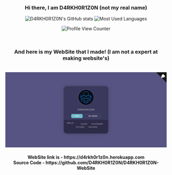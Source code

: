 <div class="content" align="center">
<h3 style="-webkit-touch-callout: none; -webkit-user-select: none; -khtml-user-select: none; -moz-user-select: none; -ms-user-select: none; user-select: none;" align="center">Hi there, I am D4RKH0R1Z0N (not my real name)</h3>

![D4RKH0R1Z0N's GitHub stats](https://github-readme-stats.vercel.app/api?username=D4RKH0R1Z0N&show_icons=true&include_all_commits=true&theme=react&hide_border=true)
![Most Used Languages](https://github-readme-stats.vercel.app/api/top-langs/?username=D4RKH0R1Z0N&show_icons=true&theme=react&hide_border=true)
  
![Profile View Counter](https://komarev.com/ghpvc/?username=D4RKH0R1Z0N&style=for-the-badge)
  
</div>
<br style="-webkit-touch-callout: none; -webkit-user-select: none; -khtml-user-select: none; -moz-user-select: none; -ms-user-select: none; user-select: none;">
<h3 align="center">And here is my WebSite that I made! (I am not a expert at making website's)</h2>
<br>
<img style="-webkit-touch-callout: none; -webkit-user-select: none; -khtml-user-select: none; -moz-user-select: none; -ms-user-select: none; user-select: none;" src="img/website.png">
<h4 style="-webkit-touch-callout: none; -webkit-user-select: none; -khtml-user-select: none; -moz-user-select: none; -ms-user-select: none; user-select: none;" align="center">WebSite link is - https://d4rkh0r1z0n.herokuapp.com <br style="height: 2px; -webkit-touch-callout: none; -webkit-user-select: none; -khtml-user-select: none; -moz-user-select: none; -ms-user-select: none; user-select: none;" align="center"> Source Code - https://github.com/D4RKH0R1Z0N/D4RKH0R1Z0N-WebSite</h4>
